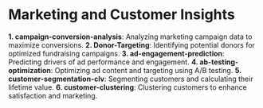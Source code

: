 # Marketing and Customer Insights
**1.	campaign-conversion-analysis**: Analyzing marketing campaign data to maximize conversions.
**2.	Donor-Targeting**: Identifying potential donors for optimized fundraising campaigns.
**3.	ad-engagement-prediction**: Predicting drivers of ad performance and engagement.
**4.	ab-testing-optimization**: Optimizing ad content and targeting using A/B testing.
**5.	customer-segmentation-clv**: Segmenting customers and calculating their lifetime value.
**6.	customer-clustering**: Clustering customers to enhance satisfaction and marketing.
